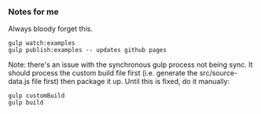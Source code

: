 ### Notes for me

Always bloody forget this. 

```
gulp watch:examples
gulp publish:examples -- updates github pages
```

Note: there's an issue with the synchronous gulp process not being sync. It should process the custom build file 
first (i.e. generate the src/source-data.js file first) then package it up. Until this is fixed, do it manually:

```
gulp customBuild 
gulp build
```

